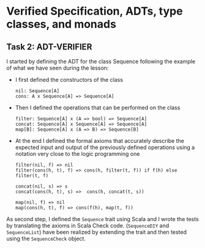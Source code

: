 # Verified Specification, ADTs, type classes, and monads

## Task 2: ADT-VERIFIER

I started by defining the ADT for the class Sequence following the example of what we have seen during the lesson: 

- I first defined the constructors of the class
  ```
  nil: Sequence[A]
  cons: A x Sequence[A] => Sequence[A]
  ```
- Then I defined the operations that can be performed on the class
  ```
  filter: Sequence[A] x (A => bool) => Sequence[A]
  concat: Sequence[A] x Sequence[A] => Sequence[A]
  map[B]: Sequence[A] x (A => B) => Sequence[B]
  ```
- At the end I defined the formal axioms that accurately describe the expected input and output of the previously defined
  operations using a notation very close to the logic programming one
  ```
  filter(nil, f) => nil
  filter(cons(h, t), f) => cons(h, filter(t, f)) if f(h) else filter(t, f)

  concat(nil, s) => s
  concat(cons(h, t), s) =>  cons(h, concat(t, s))

  map(nil, f) => nil
  map(cons(h, t), f) => cons(f(h), map(t, f))
  ```

As second step, I defined the `Sequence` trait using Scala and I wrote the tests by translating the axioms in Scala Check
code. (`SequenceDIY` and `SequenceList`) have been realized by extending the trait and then tested using the `SequenceCheck` 
object.